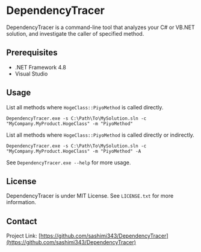 # DependencyTracer

DependencyTracer is a command-line tool that analyzes your C# or VB.NET solution, and investigate the caller of specified method.

## Prerequisites

* .NET Framework 4.8
* Visual Studio

## Usage

List all methods where `HogeClass::PiyoMethod` is called directly.

```
DependencyTracer.exe -s C:\Path\To\MySolution.sln -c "MyCompany.MyProduct.HogeClass" -m "PiyoMethod"
```

List all methods where `HogeClass::PiyoMethod` is called directly or indirectly.

```
DependencyTracer.exe -s C:\Path\To\MySolution.sln -c "MyCompany.MyProduct.HogeClass" -m "PiyoMethod" -A
```

See `DependencyTracer.exe --help` for more usage.


## License

DependencyTracer is under MIT License. See `LICENSE.txt` for more information.

## Contact

Project Link: [https://github.com/sashimi343/DependencyTracer](https://github.com/sashimi343/DependencyTracer)
